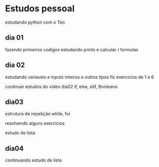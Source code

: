 # Estudos pessoal
estudando python com o Téo

## dia 01
fazendo primeiros codigos
estudando prints e calcular / formulas

## dia 02
estudando variaveis e inputs
inteiros e outros tipos
fiz exercicios de 1 a 6

continuei estudos do video dia02
if, else, elif, Booleano

## dia03
estrutura de repetição
while, for

resolvendo alguns exercicios

estudo de lista

## dia04

continuando estudo de lista
